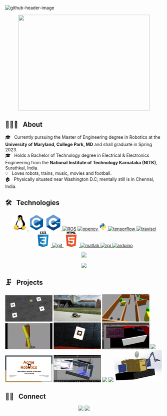 


![github-header-image](https://user-images.githubusercontent.com/40534801/207946689-5016c93e-1625-472b-be3f-25f54e21079b.png)


<p align="center">
<img src="https://user-images.githubusercontent.com/40534801/207944948-3f2a4377-4d85-4628-b2a5-cc21698bbe32.jpeg" width="420" height="305"
</p>



## 👨🏻‍💻 &nbsp; About

🎓 &nbsp; Currently pursuing the Master of Engineering degree in Robotics at the **University of Maryland, College Park, MD** and shall graduate in Spring 2023.\
🎓 &nbsp; Holds a Bachelor of Technology degree in Electrical & Electronics Engineering from the **National Institute of Technology Karnataka (NITK)**, Surathkal, India.\
💡 &nbsp; Loves robots, trains, music, movies and football.  
:house: &nbsp; Physically situated near Washington D.C; mentally still is in Chennai, India.

## 🛠 &nbsp; Technologies

<p align="center">
    <a href="https://www.linux.org/" target="_blank" rel="noreferrer"> <img src="https://raw.githubusercontent.com/devicons/devicon/master/icons/linux/linux-original.svg" alt="linux" width="50" height="50"/>
   <a href="https://www.cprogramming.com/" target="_blank" rel="noreferrer"> <img src="https://raw.githubusercontent.com/devicons/devicon/master/icons/c/c-original.svg" alt="c" width="50" height="50"/> </a>
   </a> <a href="https://www.w3schools.com/cpp/" target="_blank" rel="noreferrer"> <img src="https://raw.githubusercontent.com/devicons/devicon/master/icons/cplusplus/cplusplus-original.svg" alt="cplusplus" width="50" height="50"/> </a>  
  <a href="https://www.ros.org/" target="_blank" rel="noreferrer"><img src="https://raw.githubusercontent.com/fkromer/awesome-ros2/master/ros_logo.svg?sanitize=true" width="50" height="50" alt="ROS"></a> 
  <a href="https://opencv.org/" target="_blank" rel="noreferrer"> <img src="https://www.vectorlogo.zone/logos/opencv/opencv-icon.svg" alt="opencv" width="50" height="50"/> </a> <a href="https://www.python.org" target="_blank" rel="noreferrer"> <img src="https://raw.githubusercontent.com/devicons/devicon/master/icons/python/python-original.svg" alt="python" width="25" height="25"/> </a> <a href="https://www.tensorflow.org" target="_blank" rel="noreferrer"> <img src="https://www.vectorlogo.zone/logos/tensorflow/tensorflow-icon.svg" alt="tensorflow" width="50" height="50"/> </a> <a href="https://travis-ci.org" target="_blank" rel="noreferrer"> <img src="https://www.vectorlogo.zone/logos/travis-ci/travis-ci-icon.svg" alt="travisci" width="50" height="50"/> </a> 
   <a href="https://www.w3schools.com/css/" target="_blank" rel="noreferrer"> <img src="https://raw.githubusercontent.com/devicons/devicon/master/icons/css3/css3-original-wordmark.svg" alt="css3" width="50" height="50"/> </a> 
   <a href="https://git-scm.com/" target="_blank" rel="noreferrer"> <img src="https://www.vectorlogo.zone/logos/git-scm/git-scm-icon.svg" alt="git" width="50" height="50"/> </a> <a href="https://www.w3.org/html/" target="_blank" rel="noreferrer"> <img src="https://raw.githubusercontent.com/devicons/devicon/master/icons/html5/html5-original-wordmark.svg" alt="html5" width="50" height="50"/> </a> 
    <a href="https://www.mathworks.com/" target="_blank" rel="noreferrer"> <img src="https://upload.wikimedia.org/wikipedia/commons/2/21/Matlab_Logo.png" alt="matlab" width="50" height="50"/> </a>
    <a href="https://www.raspberrypi.com/" target="_blank" rel="noreferrer"> <img src="https://www.vectorlogo.zone/logos/raspberrypi/raspberrypi-ar21.svg" alt="rpi" width="100" height="50"/> </a>    
    <a href="https://www.arduino.cc/" target="_blank" rel="noreferrer"> <img src="https://cdn.worldvectorlogo.com/logos/arduino-1.svg" alt="arduino" width="50" height="50"/> </a> 
   </p>

<p align="center">
    <img src="https://github-readme-stats.vercel.app/api?username=adarshmalapaka&show_icons=true&theme=tokyonight" />
</p>

<p align="center">
    <img src="https://github-readme-stats.vercel.app/api/top-langs/?username=adarshmalapaka&layout=compact&hide=html" />                                                          
</p>

## :clamp: &nbsp; Projects

[<img src="assets/667.jpg" width="30%"></img>](https://github.com/adarshmalapaka/ardrone-potential-field-controller)
[<img src="assets/809t.JPG" width="30%"></img>](https://github.com/adarshmalapaka/autonomous-robotics)
[<img src="assets/809y.jpg" width="30%"></img>](https://github.com/adarshmalapaka/Simplified-Urban-Search-and-Rescue-Operation)
<img src="assets/bipedal.gif" width="30%"></img>
[<img src="assets/cube.png" width="30%"></img>](https://github.com/adarshmalapaka/ar-tag-virtual-cube)
[<img src="assets/deliverycar.gif" width="30%"></img>](https://github.com/adarshmalapaka/delivery-car)
[<img src="assets/grounddetect.gif" width="30%"></img>](https://github.com/adarshmalapaka/ground-plane-segmentation)
[<img src="assets/ikpath.png" width="30%"></img>](https://github.com/adarshmalapaka/Acme-Manipulator-IK-Solver)
[<img src="assets/mario.png" width="30%"></img>](https://github.com/adarshmalapaka/MARIO-COM)
[<img src="assets/mr2.gif" width="30%"></img>](https://www.youtube.com/watch?v=dmlCHqx8rUM)
[<img src="assets/offboard.gif" width="30%"></img>](https://github.com/adarshmalapaka/voxl_offboard)
[<img src="assets/satservice.jpg" width="30%"></img>](https://github.com/adarshmalapaka/satellite-servicer)
    

## 🤝🏻 &nbsp; Connect
<p align="center">
<a href="https://www.linkedin.com/in/adarsh-malapaka/"><img src="https://img.shields.io/badge/-LinkedIn-0077B5?style=for-the-badge&logo=Linkedin&logoColor=white"/></a>
<a href="mailto:amalapak@terpmail.umd.edu"><img src="https://img.shields.io/badge/-Email-D14836?style=for-the-badge&logo=Gmail&logoColor=white"/></a>
</p>
